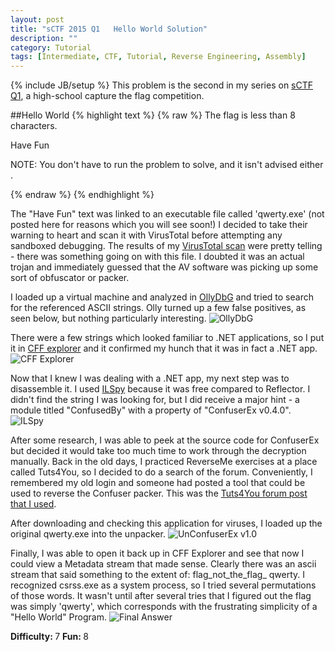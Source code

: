 ```yaml
---
layout: post
title: "sCTF 2015 Q1   Hello World Solution"
description: ""
category: Tutorial
tags: [Intermediate, CTF, Tutorial, Reverse Engineering, Assembly]
---
```

{% include JB/setup %}
This problem is the second in my series on [sCTF Q1](http://www.sctf.io), a high-school capture the flag competition.

##Hello World
{% highlight text %}
{% raw %}
The flag is less than 8 characters.

Have Fun

NOTE: You don't have to run the problem to solve, and it isn't advised either .

{% endraw %}
{% endhighlight %}

The "Have Fun" text was linked to an executable file called 'qwerty.exe' (not posted here for reasons which you will see soon!)
I decided to take their warning to heart and scan it with VirusTotal before attempting any sandboxed debugging. The results of my [VirusTotal scan](https://www.virustotal.com/en/file/b584431436f5eef839b0eb5a81c981c2db3c30572538c9b41332c191b939792c/analysis/) were pretty telling - there was something going on with this file. I doubted it was an actual trojan and immediately guessed that the AV software was picking up some sort of obfuscator or packer.

I loaded up a virtual machine and analyzed in [OllyDbG](http://www.ollydbg.de/) and tried to search for the referenced ASCII strings. Olly turned up a few false positives, as seen below, but nothing particularly interesting.
![OllyDbG](http://i.imgur.com/kV3F1AIm.png)

There were a few strings which looked familiar to .NET applications, so I put it in [CFF explorer](www.ntcore.com/exsuite.php) and it confirmed my hunch that it was in fact a .NET app.
![CFF Explorer](http://i.imgur.com/L2373IFm.png)

Now that I knew I was dealing with a .NET app, my next step was to disassemble it. I used [ILSpy](ilspy.net) because it was free compared to Reflector. I didn't find the string I was looking for, but I did receive a major hint - a module titled "ConfusedBy" with a property of "ConfuserEx v0.4.0".
![ILSpy](http://i.imgur.com/Jj5DCEum.png)

After some research, I was able to peek at the source code for ConfuserEx but decided it would take too much time to work through the decryption manually. Back in the old days, I practiced ReverseMe exercises at a place called Tuts4You, so I decided to do a search of the forum. Conveniently, I remembered my old login and someone had posted a tool that could be used to reverse the Confuser packer. This was the [Tuts4You forum post that I used](https://forum.tuts4you.com/topic/36631-unconfuserex/).

After downloading and checking this application for viruses, I loaded up the original qwerty.exe into the unpacker.
![UnConfuserEx v1.0](http://i.imgur.com/y4aDDSt.png)

Finally, I was able to open it back up in CFF Explorer and see that now I could view a Metadata stream that made sense. Clearly there was an ascii stream that said something to the extent of: flag_not_the_flag_ qwerty. I recognized csrss.exe as a system process, so I tried several permutations of those words. It wasn't until after several tries that I figured out the flag was simply 'qwerty', which corresponds with the frustrating simplicity of a "Hello World" Program.
![Final Answer](http://i.imgur.com/i8LnTVN.png)



<strong> Difficulty: </strong> 7
<strong> Fun: </strong> 8




